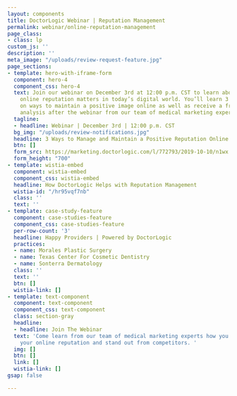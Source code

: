 ```yaml
---
layout: components
title: DoctorLogic Webinar | Reputation Management
permalink: webinar/online-reputation-management
page_class:
- class: lp
custom_js: ''
description: ''
meta_image: "/uploads/review-request-feature.jpg"
page_sections:
- template: hero-with-iframe-form
  component: hero-4
  component_css: hero-4
  text: Join our webinar on December 3rd at 12:00 p.m. CST to learn about why your
    online reputation matters in today’s digital world. You’ll learn 3 proven strategies
    on ways to maintain a positive image online as well as receive a free reputation
    analysis after the webinar from our team of medical marketing experts.
  tagline:
  - headline: Webinar | December 3rd | 12:00 p.m. CST
  bg_img: "/uploads/review-notifications.jpg"
  headline: 3 Ways to Manage and Maintain a Positive Reputation Online
  btn: []
  form_src: https://marketing.doctorlogic.com/l/772793/2019-10-10/n1wx
  form_height: "700"
- template: wistia-embed
  component: wistia-embed
  component_css: wistia-embed
  headline: How DoctorLogic Helps with Reputation Management
  wistia-id: "/hr95vqf7nb"
  class: ''
  text: ''
- template: case-study-feature
  component: case-studies-feature
  component_css: case-studies-feature
  per-row-count: '3'
  headline: Happy Providers | Powered by DoctorLogic
  practices:
  - name: Morales Plastic Surgery
  - name: Texas Center For Cosmetic Dentistry
  - name: Sonterra Dermatology
  class: ''
  text: ''
  btn: []
  wistia-link: []
- template: text-component
  component: text-component
  component_css: text-component
  class: section-gray
  headline:
  - headline: Join The Webinar
  text: 'Come learn from our team of medical marketing experts how you can improve
    your online reputation and stand out from competitors. '
  img: []
  btn: []
  link: []
  wistia-link: []
gsap: false

---
```

